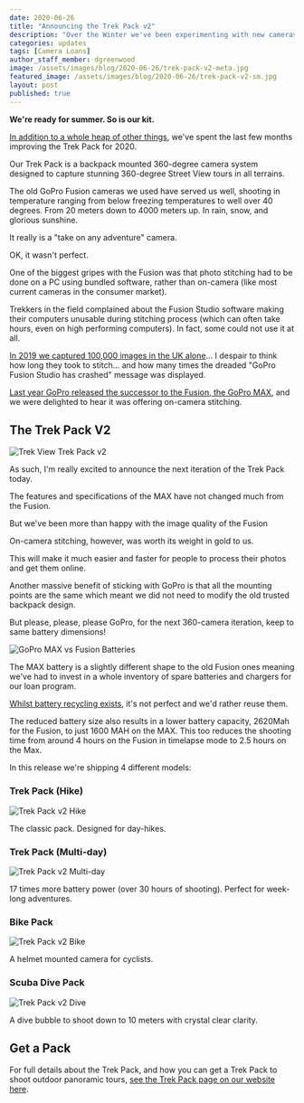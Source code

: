 ```yaml
---
date: 2020-06-26
title: "Announcing the Trek Pack v2"
description: "Over the Winter we've been experimenting with new cameras for an updated version of our Trek Pack."
categories: updates
tags: [Camera Loans]
author_staff_member: dgreenwood
image: /assets/images/blog/2020-06-26/trek-pack-v2-meta.jpg
featured_image: /assets/images/blog/2020-06-26/trek-pack-v2-sm.jpg
layout: post
published: true
---
```


**We're ready for summer. So is our kit.**

[In addition to a whole heap of other things](/blog/2020/what-are-you-working-on), we've spent the last few months improving the Trek Pack for 2020.

Our Trek Pack is a backpack mounted 360-degree camera system designed to capture stunning 360-degree Street View tours in all terrains.

The old GoPro Fusion cameras we used have served us well, shooting in temperature ranging from below freezing temperatures to well over 40 degrees. From 20 meters down to 4000 meters up. In rain, snow, and glorious sunshine.

It really is a "take on any adventure" camera.

OK, it wasn't perfect.

One of the biggest gripes with the Fusion was that photo stitching had to be done on a PC using bundled software, rather than on-camera (like most current cameras in the consumer market).

Trekkers in the field complained about the Fusion Studio software making their computers unusable during stitching process (which can often take hours, even on high performing computers). In fact, some could not use it at all.

[In 2019 we captured 100,000 images in the UK alone](/blog/2019/year-in-review)... I despair to think how long they took to stitch... and how many times the dreaded "GoPro Fusion Studio has crashed" message was displayed.

[Last year GoPro released the successor to the Fusion, the GoPro MAX](/blog/2019/cash-), and we were delighted to hear it was offering on-camera stitching.

## The Trek Pack V2

<img class="img-fluid" src="/assets/images/blog/2020-06-26/trek-pack-hike.jpg" alt="Trek View Trek Pack v2" title="Trek View Trek Pack v2" />

As such, I'm really excited to announce the next iteration of the Trek Pack today.

The features and specifications of the MAX have not changed much from the Fusion.

But we've been more than happy with the image quality of the Fusion

On-camera stitching, however, was worth its weight in gold to us.

This will make it much easier and faster for people to process their photos and get them online.

Another massive benefit of sticking with GoPro is that all the mounting points are the same which meant we did not need to modify the old trusted backpack design.

But please, please, please GoPro, for the next 360-camera iteration, keep to same battery dimensions!

<img class="img-fluid" src="/assets/images/blog/2020-06-26/gopro-fusion-vs-max-batteries.jpg" alt="GoPro MAX vs Fusion Batteries" title="GoPro MAX vs Fusion Batteries" />

The MAX battery is a slightly different shape to the old Fusion ones meaning we've had to invest in a whole inventory of spare batteries and chargers for our loan program.

[Whilst battery recycling exists](https://www.recyclenow.com/what-to-do-with/batteries-1), it's not perfect and we'd rather reuse them.

The reduced battery size also results in a lower battery capacity, 2620Mah for the Fusion, to just 1600 MAH on the MAX. This too reduces the shooting time from around 4 hours on the Fusion in timelapse mode to 2.5 hours on the Max.

In this release we're shipping 4 different models:

### Trek Pack (Hike)

<img class="img-fluid" src="/assets/images/blog/2020-06-26/trek-pack-hike.jpg" alt="Trek Pack v2 Hike" title="Trek Pack v2 Hike" />

The classic pack. Designed for day-hikes.

### Trek Pack (Multi-day)

<img class="img-fluid" src="/assets/images/blog/2020-06-26/trek-pack-hike-multi-day.jpg" alt="Trek Pack v2 Multi-day" title="Trek Pack v2 Multi-day" />

17 times more battery power (over 30 hours of shooting). Perfect for week-long adventures.

### Bike Pack

<img class="img-fluid" src="/assets/images/blog/2020-06-26/trek-pack-bike.jpg" alt="Trek Pack v2 Bike" title="Trek Pack v2 Bike" />

A helmet mounted camera for cyclists.

### Scuba Dive Pack

<img class="img-fluid" src="/assets/images/blog/2020-06-26/trek-pack-dive.jpg" alt="Trek Pack v2 Dive" title="Trek Pack v2 Dive" />

A dive bubble to shoot down to 10 meters with crystal clear clarity.

## Get a Pack

For full details about the Trek Pack, and how you can get a Trek Pack to shoot outdoor panoramic tours, [see the Trek Pack page on our website here](/trek-pack).